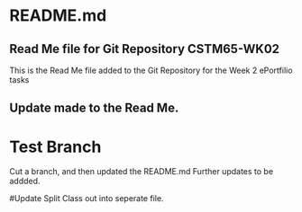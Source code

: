 # README.md
## Read Me file for Git Repository CSTM65-WK02

This is the Read Me file added to the Git Repository for the Week 2 ePortfilio tasks

## Update made to the Read Me.
# Test Branch

Cut a branch, and then updated the README.md  Further updates to be addded.

#Update
Split Class out into seperate file.
